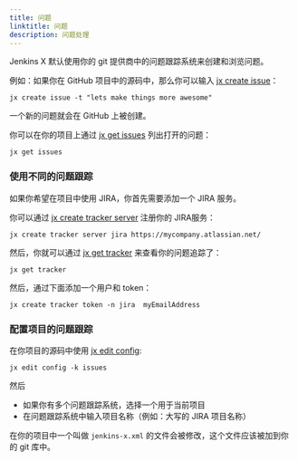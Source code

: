 ```yaml
---
title: 问题
linktitle: 问题
description: 问题处理 
---
```



Jenkins X 默认使用你的 git 提供商中的问题跟踪系统来创建和浏览问题。 

例如：如果你在 GitHub 项目中的源码中，那么你可以输入 [jx create issue](/commands/jx_create_issue)：

```
jx create issue -t "lets make things more awesome"
```

一个新的问题就会在 GitHub 上被创建。

你可以在你的项目上通过 [jx get issues](/commands/jx_get_issues) 列出打开的问题：

```
jx get issues
```
             
### 使用不同的问题跟踪

如果你希望在项目中使用 JIRA，你首先需要添加一个 JIRA 服务。

你可以通过 [jx create tracker server](/commands/jx_create_tracker_server) 注册你的 JIRA服务：

```
jx create tracker server jira https://mycompany.atlassian.net/
```

然后，你就可以通过 [jx get tracker](/commands/jx_get_tracker) 来查看你的问题追踪了：

```
jx get tracker
```
             
然后，通过下面添加一个用户和 token：

```
jx create tracker token -n jira  myEmailAddress
```
      
### 配置项目的问题跟踪

在你项目的源码中使用 [jx edit config](/commands/jx_edit_config):

```
jx edit config -k issues
```  
           
然后 

* 如果你有多个问题跟踪系统，选择一个用于当前项目
* 在问题跟踪系统中输入项目名称（例如：大写的 JIRA 项目名称）

在你的项目中一个叫做 `jenkins-x.xml` 的文件会被修改，这个文件应该被加到你的 git 库中。
 






